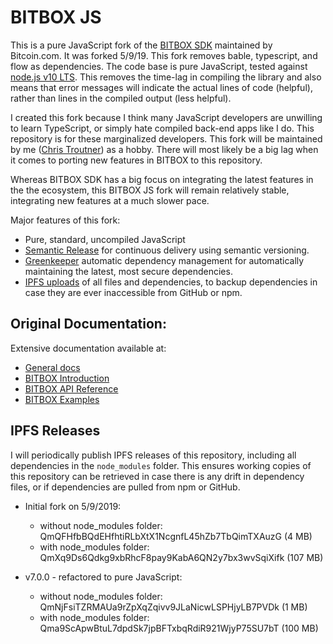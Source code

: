 # BITBOX JS
This is a pure JavaScript fork of
the [BITBOX SDK](https://github.com/Bitcoin-com/bitbox-sdk) maintained
by Bitcoin.com. It was forked 5/9/19. This fork removes bable, typescript, and
flow as dependencies. The code base is pure JavaScript, tested against
[node.js v10 LTS](https://nodejs.org/en/).
This removes the time-lag in compiling the library and also means that error messages
will indicate the actual lines of code (helpful), rather than lines in the
compiled output (less helpful).

I created this fork because I think many JavaScript developers are unwilling to
learn TypeScript, or simply hate compiled back-end apps like I do. This
repository is for
these marginalized developers. This fork will be maintained by
me ([Chris Troutner](https://memo.cash/profile/1NpYaazpQ26KrMTeFf66zVKy6x9KzcLgTA)) as
a hobby. There will most likely be a big lag when it comes to porting new
features in BITBOX to this repository.

Whereas BITBOX SDK has a big focus on integrating the latest features in the
the ecosystem, this BITBOX JS fork will remain relatively stable, integrating
new features at a much slower pace.

Major features of this fork:
- Pure, standard, uncompiled JavaScript
- [Semantic Release](https://github.com/semantic-release/semantic-release) for
continuous delivery using semantic versioning.
- [Greenkeeper](https://greenkeeper.io/) automatic dependency management for
automatically maintaining the latest, most secure dependencies.
- [IPFS uploads](https://ipfs.io) of all files and dependencies, to backup
dependencies in case they are ever inaccessible from GitHub or npm.

## Original Documentation:

Extensive documentation available at:

- [General docs](https://developer.bitcoin.com)
- [BITBOX Introduction](https://developer.bitcoin.com/bitbox)
- [BITBOX API Reference](https://developer.bitcoin.com/bitbox/docs/getting-started)
- [BITBOX Examples](./examples)

## IPFS Releases

I will periodically publish IPFS releases of this repository, including all
dependencies in the `node_modules` folder. This ensures working copies of this
repository can be retrieved in case there is any drift in dependency files, or
if dependencies are pulled from npm or GitHub.

- Initial fork on 5/9/2019:
  - without node_modules folder: QmQFHfbBQdEHfhtiRLbXtX1NcgnfL45hZb7TbQimTXAuzG (4 MB)
  - with node_modules folder: QmXq9Ds6Qdkg9xbRhcF8pay9KabA6QN2y7bx3wvSqiXifk (107 MB)

- v7.0.0 - refactored to pure JavaScript:
  - without node_modules folder: QmNjFsiTZRMAUa9rZpXqZqivv9JLaNicwLSPHjyLB7PVDk (1 MB)
  - with node_modules folder: Qma9ScApwBtuL7dpdSk7jpBFTxbqRdiR921WjyP75SU7bT (100 MB)
